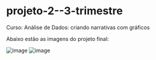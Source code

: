 # projeto-2--3-trimestre
Curso: Análise de Dados: criando narrativas com gráficos

Abaixo estão as imagens do projeto final:

![image](https://github.com/user-attachments/assets/50ae3997-e841-44a0-a5b6-af5266c24b92)    ![image](https://github.com/user-attachments/assets/9ff09fa6-e3c0-4ad9-a98e-bccc2f4e3630)



